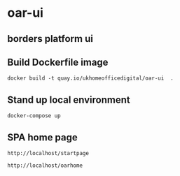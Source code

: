 # oar-ui

## borders platform ui

## Build Dockerfile image 
```
docker build -t quay.io/ukhomeofficedigital/oar-ui  .
```
## Stand up local environment
```
docker-compose up
```
## SPA home page
```
http://localhost/startpage

http://localhost/oarhome
```
